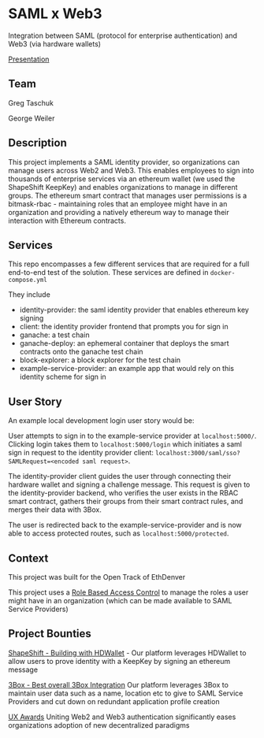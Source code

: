 # SAML x Web3
Integration between SAML (protocol for enterprise authentication) and Web3 (via hardware wallets)

[Presentation](https://docs.google.com/presentation/d/1xvEV798BM1Z1e2qmHxl_XLo3E_Rvy5KG7dtz1q6L7vs/edit?usp=sharing)

## Team

Greg Taschuk

George Weiler

## Description

This project implements a SAML identity provider, so organizations can manage users across Web2 and Web3.  This enables employees to sign into thousands of enterprise services via an ethereum wallet (we used the ShapeShift KeepKey) and enables organizations to manage in different groups.  The ethereum smart contract that manages user permissions is a bitmask-rbac - maintaining roles that an employee might have in an organization and providing a natively ethereum way to manage their interaction with Ethereum contracts.

## Services

This repo encompasses a few different services that are required for a full end-to-end test of the solution.  These services are defined in `docker-compose.yml`

They include

- identity-provider: the saml identity provider that enables ethereum key signing
- client: the identity provider frontend that prompts you for sign in
- ganache: a test chain
- ganache-deploy: an ephemeral container that deploys the smart contracts onto the ganache test chain
- block-explorer: a block explorer for the test chain
- example-service-provider: an example app that would rely on this identity scheme for sign in

## User Story

An example local development login user story would be:

User attempts to sign in to the example-service provider at `localhost:5000/`.  Clicking login takes them to `localhost:5000/login` which initiates a saml sign in request to the identity provider client: `localhost:3000/saml/sso?SAMLRequest=<encoded saml request>`.

The identity-provider client guides the user through connecting their hardware wallet and signing a challenge message.  This request is given to the identity-provider backend, who verifies the user exists in the RBAC smart contract, gathers their groups from their smart contract rules, and merges their data with 3Box.

The user is redirected back to the example-service-provider and is now able to access protected routes, such as `localhost:5000/protected`.

## Context

This project was built for the Open Track of EthDenver

This project uses a [Role Based Access Control](https://truset.github.io/bitmask-rbac/) to manage the roles a user might have in an organization (which can be made available to SAML Service Providers)


## Project Bounties

[ShapeShift - Building with HDWallet](https://alchemy-xdai.daostack.io/dao/0x2e9d79165ddb22e67742789cc553e95722f96f0b/scheme/0x955bdfc50bed698333e68f8598b078e9d6234c0bb2fc508478129b71943aa2ac/crx) - Our platform leverages HDWallet to allow users to prove identity with a KeepKey by signing an ethereum message


[3Box - Best overall 3Box Integration](https://alchemy-xdai.daostack.io/dao/0x8766cab508a87536b8691ace8814b517b95f7b75/crx/proposal/0xa60ed7859e67185976e244d7452594850bce0c62be6470afff40588390cb2264) Our platform leverages 3Box to maintain user data such as a name, location etc to give to SAML Service Providers and cut down on redundant application profile creation

[UX Awards](https://alchemy-xdai.daostack.io/dao/0xafa82df1cd041d93655d474062e42929471ea69a/crx/proposal/0xc8adb80cd42cb34f4908d88c87950ee64e6fe0bcc213c65b47a22eae75fa7bc2) Uniting Web2 and Web3 authentication significantly eases organizations adoption of new decentralized paradigms
